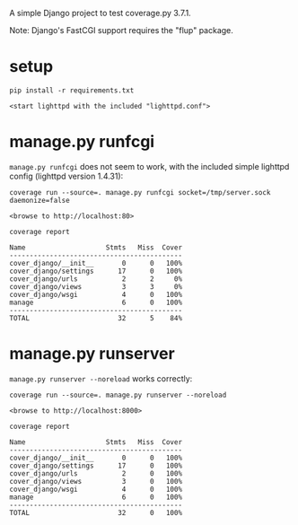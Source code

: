A simple Django project to test coverage.py 3.7.1.

Note: Django's FastCGI support requires the "flup" package.

# setup

    pip install -r requirements.txt
    
    <start lighttpd with the included "lighttpd.conf">

# manage.py runfcgi

`manage.py runfcgi` does not seem to work, with the included simple
lighttpd config (lighttpd version 1.4.31):

    coverage run --source=. manage.py runfcgi socket=/tmp/server.sock daemonize=false

    <browse to http://localhost:80>

    coverage report
    
    Name                    Stmts   Miss  Cover
    -------------------------------------------
    cover_django/__init__       0      0   100%
    cover_django/settings      17      0   100%
    cover_django/urls           2      2     0%
    cover_django/views          3      3     0%
    cover_django/wsgi           4      0   100%
    manage                      6      0   100%
    -------------------------------------------
    TOTAL                      32      5    84%


# manage.py runserver

`manage.py runserver --noreload` works correctly:

    coverage run --source=. manage.py runserver --noreload
    
    <browse to http://localhost:8000>
    
    coverage report
    
    Name                    Stmts   Miss  Cover
    -------------------------------------------
    cover_django/__init__       0      0   100%
    cover_django/settings      17      0   100%
    cover_django/urls           2      0   100%
    cover_django/views          3      0   100%
    cover_django/wsgi           4      0   100%
    manage                      6      0   100%
    -------------------------------------------
    TOTAL                      32      0   100%

